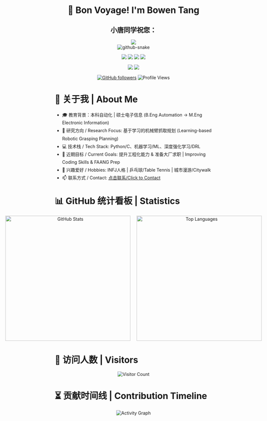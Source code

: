<div align="center">

<h1 align="center">🌟 Bon Voyage! I'm Bowen Tang</h1>
    <h3 align="center"></h3>

  <!-- dynamic typing effect 动态打字效果 -->
  <div>
        <!-- 固定标题 -->
    <h2>小唐同学祝您：</h2>
        <!-- 动态内容 -->
    <a href="https://blog.sunguoqi.com/">
      <img src="https://readme-typing-svg.demolab.com?font=Fira+Code&pause=1500&width=535&lines=💻 代码无BUG 💻;🎯 万事皆胜意 🎯&center=true&size=27&height=40&vCenter=true&repeat=true" />
    </a>
  </div>


  <!-- Snake Code Contribution Map 贪吃蛇代码贡献图 -->
  <picture>
    <source media="(prefers-color-scheme: dark)" srcset="https://cdn.jsdelivr.net/gh/LittleBiga/LittleBiga/profile-snake-contrib/github-contribution-grid-snake-dark.svg" />
    <source media="(prefers-color-scheme: light)" srcset="https://cdn.jsdelivr.net/gh/LittleBiga/LittleBiga/profile-snake-contrib/github-contribution-grid-snake.svg" />
    <img alt="github-snake" src="https://cdn.jsdelivr.net/gh/LittleBiga/LittleBiga/profile-snake-contrib/github-contribution-grid-snake-dark.svg" />
  </picture>

</div>

<div align="center">
  <p>
    <a href="[https://www.youtube.com/@Wave-d6k"><img src="https://img.shields.io/badge/Youtube-ffffff?style=for-the-badge&logo=Youtube&logoColor=black"/></a>
    <a href="https://i.csdn.net/#/user-center/profile?spm=1000.2115.3001.5111"><img src="https://img.shields.io/badge/CSDN-ffffff?style=for-the-badge&logo=CSDN&logoColor=black"/></a>
    <a href="mailto:13674711730@163.com"><img src="https://img.shields.io/badge/Email-ffffff?style=for-the-badge&logo=gmail&logoColor=black"/></a>
    <a href="https://github.com/zjrwtx"><img src="https://img.shields.io/badge/GitHub-ffffff?style=for-the-badge&logo=github&logoColor=black"/></a>
  
  
  </p>

  ![](https://img.shields.io/badge/Focus-Artificial_General_Intelligence-BE2EDD)
  ![](https://img.shields.io/badge/Role-AI_Engineer_Researcher-20B2AA)

  [![GitHub followers](https://img.shields.io/github/followers/LittleBiga?style=social)](https://github.com/LittleBiga)
  ![Profile Views](https://komarev.com/ghpvc/?username=LittleBiga&color=blueviolet)
</div>

<!-- ########################################## 分割 ########################################## -->
<h1>📌 关于我 | About Me</h1>
    <ul style="line-height:1.8;">
        <li>🎓 教育背景：本科自动化 | 硕士电子信息 (B.Eng Automation -> M.Eng Electronic Information)</li>
        <li>🎯 研究方向 / Research Focus: 基于学习的机械臂抓取规划 (Learning-based Robotic Grasping Planning)</li>
        <li>💻 技术栈 / Tech Stack: Python/C、机器学习/ML、深度强化学习/DRL</li>
        <li>🚀 近期目标 / Current Goals: 提升工程化能力 & 准备大厂求职 | Improving Coding Skills & FAANG Prep</li>
        <li>🏓 兴趣爱好 / Hobbies: INFJ人格 | 乒乓球/Table Tennis | 城市漫游/Citywalk</li>
        <li>📫 联系方式 / Contact: <a href="mailto:13674711730@163.com">点击联系/Click to Contact</a></li>
    </ul>
<!-- ########################################## 分割 ########################################## -->
<h1>📊 GitHub 统计看板 | Statistics</h2>
<div align="center" style="display: flex; justify-content: center; gap: 20px;">
  <img src="https://github-readme-stats.vercel.app/api?username=LittleBiga&show_icons=true&theme=radical" width="400" alt="GitHub Stats" />
  <img src="https://github-readme-stats.vercel.app/api/top-langs/?username=LittleBiga&layout=compact&theme=tokyonight" width="400" alt="Top Languages" />
</div>

<!-- ########################################## 分割 ########################################## -->
<h1>👀 访问人数 | Visitors</h2>
<div align="center">
  <img src="https://profile-counter.glitch.me/LittleBiga/count.svg" alt="Visitor Count" />
</div>

<!-- ########################################## 分割 ########################################## -->
<h1>⏳ 贡献时间线 | Contribution Timeline</h2>
<div align="center">
  <img src="https://github-readme-activity-graph.vercel.app/graph?username=LittleBiga&theme=tokyo-night" alt="Activity Graph" />
</div>

<!-- 删除多余的表格闭合标签 -->
</td></tr>

</table>
